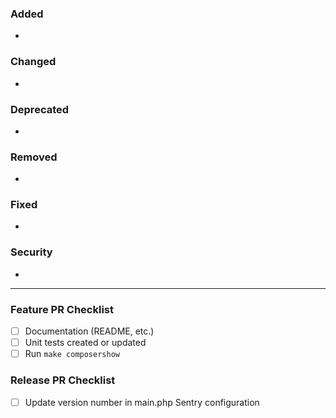 ### Added
- 

### Changed
-

### Deprecated
-

### Removed
-

### Fixed
- 

### Security
-

---

### Feature PR Checklist
- [ ] Documentation (README, etc.)
- [ ] Unit tests created or updated
- [ ] Run `make composershow`

### Release PR Checklist
- [ ] Update version number in main.php Sentry configuration

